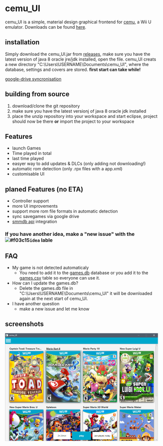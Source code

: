 # cemu_UI

cemu_UI is a simple, material design graphical frontend for [cemu](http://cemu.info/), a Wii U emulator. Downloads can be found [here](https://github.com/Seil0/cemu_UI/releases).

## installation
Simply download the cemu_UI.jar from [releases](https://github.com/Seil0/cemu_UI/releases), make sure you have the latest version of java 8 oracle jre/jdk installed, open the file. cemu_UI creats a new directory "C:\Users\USERNAME\Documents\cemu_UI", where the database, settings and covers are stored. **first start can take while!**

[google-drive syncronisation](https://github.com/Seil0/cemu_UI/wiki#google-drive-syncronisation)

## building from source
1. download/clone the git repository
2. make sure you have the latest versionj of java 8 oracle jdk installed
3. place the unzip repository into your workspace and start eclipse, project should now be there **or** import the project to your workspace

## Features

* launch Games
* Time played in total
* last time played
* easyer way to add updates & DLCs (only adding not downloading!)
* automatic rom detection (only .rpx files with a app.xml)
* customisable UI

## planed Features (no ETA)

* Controller support
* more UI improvements
* support more rom file formats in automatic detection
* sync savegames via google drive
* [smmdb api](http://smmdb.ddns.net/api) integration

### If you have another idea, make a "new issue" with the ![#f03c15](https://placehold.it/15/fbca04/000000?text=+)`idea` lable

## FAQ

* My game is not detected automaticaly   
  * You need to add it to the [games.db](https://github.com/Seil0/cemu_UI/blob/master/downloadContent/games.db) database or you add it to the [games.csv](https://github.com/Seil0/cemu_UI/blob/master/downloadContent/games.csv) table so everyone can use it.
* How can I update the games.db?
  * Delete the games.db file in "C:\Users\USERNAME\Documents\cemu_UI" it will be downloaded again at the next start of cemu_UI.
* I have another question
  * make a new issue and let me know
  
## screenshots
  
![Screenshot](/downloadContent/cemu_UI4.png)
  
  
